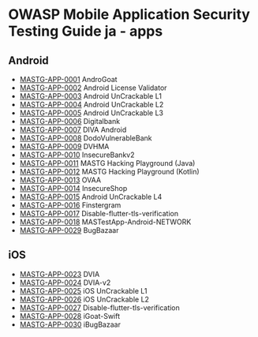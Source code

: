 # OWASP Mobile Application Security Testing Guide ja - apps

## Android

- [MASTG-APP-0001](apps/android/MASTG-APP-0001.md) AndroGoat
- [MASTG-APP-0002](apps/android/MASTG-APP-0002.md) Android License Validator
- [MASTG-APP-0003](apps/android/MASTG-APP-0003.md) Android UnCrackable L1
- [MASTG-APP-0004](apps/android/MASTG-APP-0004.md) Android UnCrackable L2
- [MASTG-APP-0005](apps/android/MASTG-APP-0005.md) Android UnCrackable L3
- [MASTG-APP-0006](apps/android/MASTG-APP-0006.md) Digitalbank
- [MASTG-APP-0007](apps/android/MASTG-APP-0007.md) DIVA Android
- [MASTG-APP-0008](apps/android/MASTG-APP-0008.md) DodoVulnerableBank
- [MASTG-APP-0009](apps/android/MASTG-APP-0009.md) DVHMA
- [MASTG-APP-0010](apps/android/MASTG-APP-0010.md) InsecureBankv2
- [MASTG-APP-0011](apps/android/MASTG-APP-0011.md) MASTG Hacking Playground (Java)
- [MASTG-APP-0012](apps/android/MASTG-APP-0012.md) MASTG Hacking Playground (Kotlin)
- [MASTG-APP-0013](apps/android/MASTG-APP-0013.md) OVAA
- [MASTG-APP-0014](apps/android/MASTG-APP-0014.md) InsecureShop
- [MASTG-APP-0015](apps/android/MASTG-APP-0015.md) Android UnCrackable L4
- [MASTG-APP-0016](apps/android/MASTG-APP-0016.md) Finstergram
- [MASTG-APP-0017](apps/android/MASTG-APP-0017.md) Disable-flutter-tls-verification
- [MASTG-APP-0018](apps/android/MASTG-APP-0018.md) MASTestApp-Android-NETWORK
- [MASTG-APP-0029](apps/android/MASTG-APP-0029.md) BugBazaar

## iOS

- [MASTG-APP-0023](apps/ios/MASTG-APP-0023.md) DVIA
- [MASTG-APP-0024](apps/ios/MASTG-APP-0024.md) DVIA-v2
- [MASTG-APP-0025](apps/ios/MASTG-APP-0025.md) iOS UnCrackable L1
- [MASTG-APP-0026](apps/ios/MASTG-APP-0026.md) iOS UnCrackable L2
- [MASTG-APP-0027](apps/ios/MASTG-APP-0027.md) Disable-flutter-tls-verification
- [MASTG-APP-0028](apps/ios/MASTG-APP-0028.md) iGoat-Swift
- [MASTG-APP-0030](apps/ios/MASTG-APP-0030.md) iBugBazaar
